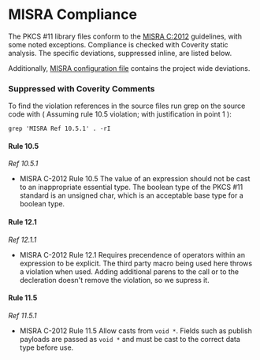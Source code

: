# MISRA Compliance

The PKCS #11 library files conform to the [MISRA C:2012](https://www.misra.org.uk)
guidelines, with some noted exceptions. Compliance is checked with Coverity static analysis.
The specific deviations, suppressed inline, are listed below.

Additionally, [MISRA configuration file](https://github.com/FreeRTOS/corePKCS11/blob/main/tools/coverity/misra.config) contains the project wide deviations.

### Suppressed with Coverity Comments
To find the violation references in the source files run grep on the source code
with ( Assuming rule 10.5 violation; with justification in point 1 ):
```
grep 'MISRA Ref 10.5.1' . -rI
```

#### Rule 10.5

_Ref 10.5.1_

- MISRA C-2012 Rule 10.5 The value of an expression should not be cast to an
    inappropriate essential type. The boolean type of the PKCS #11 standard is
    an unsigned char, which is an acceptable base type for a boolean type.

#### Rule 12.1

_Ref 12.1.1_

- MISRA C-2012 Rule 12.1 Requires precendence of operators within an expression to be explicit.
    The third party macro being used here throws a violation when used. Adding additional parens to the
    call or to the decleration doesn't remove the violation, so we supress it.

#### Rule 11.5

_Ref 11.5.1_

- MISRA C-2012 Rule 11.5 Allow casts from `void *`. Fields such as publish
    payloads are passed as `void *` and must be cast to the correct data type before use.
